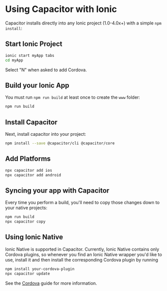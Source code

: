 # Using Capacitor with Ionic

Capacitor installs directly into any Ionic project (1.0-4.0x+) with a simple `npm install`:

## Start Ionic Project

```bash
ionic start myApp tabs
cd myApp
```

Select "N" when asked to add Cordova.

## Build your Ionic App

You must run `npm run build` at least once to create the `www` folder:

```bash
npm run build
```

## Install Capacitor

Next, install capacitor into your project:

```bash
npm install --save @capacitor/cli @capacitor/core
```

## Add Platforms

```bash
npx capacitor add ios
npx capacitor add android
```

## Syncing your app with Capacitor

Every time you perform a build, you'll need to copy those changes down to your native projects:

```bash
npm run build
npx capacitor copy
```

## Using Ionic Native

Ionic Native is supported in Capacitor. Currently, Ionic Native contains only Cordova plugins, so whenever you find
an Ionic Native wrapper you'd like to use, install it and then install the corresponding Cordova plugin by running

```bash
npm install your-cordova-plugin
npx capacitor update
```

See the [Cordova](../basics/cordova) guide for more information.